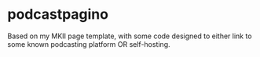 # podcastpagino
Based on my MKII page template, with some code designed to either link to some known podcasting platform OR self-hosting.
